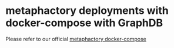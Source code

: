 # metaphactory deployments with docker-compose with GraphDB

Please refer to our official [metaphactory docker-compose](https://github.com/metaphacts/metaphactory-docker-compose)